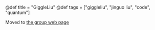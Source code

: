 @def title = "GiggleLiu"
@def tags = ["giggleliu", "jinguo liu", "code", "quantum"]

Moved to [the group web page](https://www.jinguo-group.science/)
